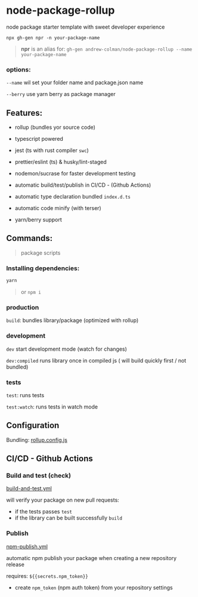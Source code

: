 # node-package-rollup

node package starter template
with sweet developer experience

```
npx gh-gen npr -n your-package-name
```

> **npr** is an alias for: `gh-gen andrew-colman/node-package-rollup --name your-package-name`

### options:

`--name` wil set your folder name and package.json name

`--berry` use yarn berry as package manager

<!--
todo - add options like:
- --cli
- --version '0.9.4'
-
 -->

## Features:

-   rollup (bundles yor source code)

-   typescript powered

-   jest (ts with rust compiler `swc`)

-   prettier/eslint (ts) & husky/lint-staged

-   nodemon/sucrase for faster development testing

-   automatic build/test/publish in CI/CD - (Github Actions)

-   automatic type declaration bundled `index.d.ts`

-   automatic code minify (with terser)

-   yarn/berry support

## Commands:

> package scripts

### Installing dependencies:

```sh
yarn
```

> or `npm i`

### production

`build`: bundles library/package (optimized with rollup)

### development

`dev` start development mode (watch for changes)

`dev:compiled` runs library once in compiled js ( will build quickly first / not bundled)

### tests

`test`: runs tests

`test:watch`: runs tests in watch mode

## Configuration

Bundling: [rollup.config.js](/rollup.config.js)

## CI/CD - Github Actions

### Build and test (check)

[build-and-test.yml](/.github/workflows/build-and-test.yml)

will verify your package on new pull requests:

-   if the tests passes `test`
-   if the library can be built successfully `build`

### Publish

[npm-publish.yml](/.github/workflows/npm-publish.yml)

automatic npm publish your package when creating a new repository release

requires: `${{secrets.npm_token}}`

-   create `npm_token` (npm auth token) from your repository settings
